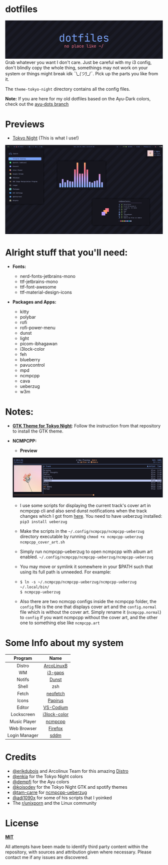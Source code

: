 # dotfiles
![preview image](./assets/banner.png)
Grab whatever you want I don't care. Just be careful with my i3 config, don't blindly copy the whole thing, somethings may not work on your system or things might break idk ¯\\_\_(ツ)_\_/¯. Pick up the parts you like from it.

The `theme-tokyo-night` directory contains all the config files.

**Note:** If you are here for my old dotfiles based on the Ayu-Dark colors, check out the [ayu-dots branch](https://github.com/rototrash/dotfiles/tree/ayu-dots)

# Previews
- [Tokyo Night](./theme-tokyo-night) (This is what I use!)

![Tokyo-night-preview](./assets/tokyo-night-main.png)


# Alright stuff that you'll need:
- **Fonts:**
    - nerd-fonts-jetbrains-mono 
    - ttf-jetbrains-mono  
    - ttf-font-awesome  
    - ttf-material-design-icons

- **Packages and Apps:**
    - kitty
    - polybar
    - rofi
    - rofi-power-menu
    - dunst
    - light
    - picom-ibhagawan
    - i3lock-color
    - feh
    - blueberry
    - pavucontrol
    - mpd
    - ncmpcpp
    - cava
    - ueberzug
    - w3m

# Notes: 
- [**GTK Theme for Tokyo Night**](https://github.com/koiosdev/Tokyo-Night-Linux): Follow the instruction from that repository to install the GTK theme.

- **NCMPCPP:**
    
    + **Preview**

    ![ncmpcpp-ueberzug-preview](./assets/ncmpcpp-ueberzug.png)

    + I use some scripts for displaying the current track's cover art in ncmpcpp cli and also send dunst notifications when the track changes which I got from [here](https://github.com/tam-carre/ncmpcpp-ueberzug). You need to have ueberzug installed: `pip3 install ueberzug`

    + Make the scripts in the `~/.config/ncmpcpp/ncmpcpp-ueberzug` directory executable by running `chmod +x ncmpcpp-ueberzug ncmpcpp_cover_art.sh`

    + Simply run ncmpcpp-ueberzug to open ncmpcpp with album art enabled. `~/.config/ncmpcpp/ncmpcpp-ueberzug/ncmpcpp-ueberzug`

    + You may move or symlink it somewhere in your $PATH such that using its full path is unneeded. For example: 
    + ```
      $ ln -s ~/.ncmpcpp/ncmpcpp-ueberzug/ncmpcpp-ueberzug ~/.local/bin/
      $ ncmpcpp-ueberzug
        ```
    + Also there are two ncmcpp configs inside the ncmpcpp folder, the `config` file is the one that displays cover art and the `config.normal` file which is without the cover art. Simply rename it (`ncmpcpp.normal`) to `config` if you want ncmpcpp without the cover art, and the other one to something else like `ncmpcpp.art`

# Some Info about my system

| Program | Name |
| :---: | :---: |
| Distro | [ArcoLinuxB](https://arcolinux.com/) |
| WM| [i3-gaps](https://i3wm.org/) |
| Notifs | [Dunst](https://dunst-project.org/) |
| Shell | zsh |
| Fetch | [neofetch](https://github.com/dylanaraps/neofetch) |
| Icons | [Papirus](https://github.com/PapirusDevelopmentTeam/papirus-icon-theme) |
| Editor | [VS-Codium](https://vscodium.com/) |
| Lockscreen | [i3lock-color](https://github.com/Raymo111/i3lock-color) |
| Music Player | [ncmpcpp](https://github.com/ncmpcpp/ncmpcpp) |
| Web Browser | [Firefox](https://www.mozilla.org/en-US/firefox/new/) |
| Login Manager | [sddm](https://github.com/sddm/sddm) |



# Credits
- [@erikdubois](https://github.com/erikdubois) and Arcolinux Team for this amazing [Distro](https://arcolinux.com/)
- [@enkia](https://github.com/enkia) for the Tokyo Night colors
- [@dempfi](https://github.com/dempfi) for the Ayu colors
- [@koisodev](https://github.com/koiosdev/Tokyo-Night-Linux) for the Tokyo Night GTK and spotify themes 
- [@tam-carre](https://github.com/tam-carre) for [ncmpcpp-ueberzug](https://github.com/tam-carre/ncmpcpp-ueberzug)
- [@adi1090x](https://github.com/adi1090x) for some of his scripts that I yoinked
- The [r/unixporn](https://www.reddit.com/r/unixporn/) and the Linux 
community

# License
[**MIT**](https://github.com/rototrash/dotfiles/blob/main/LICENSE)

All attempts have been made to identify third party content within the repository, with sources and attribution given where necessary. Please contact me if any issues are discovered.



















